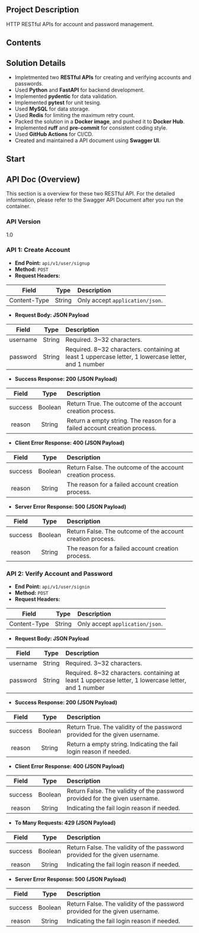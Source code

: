 ## Project Description
HTTP RESTful APIs for account and password management.

## Contents

## Solution Details
- Impletmented two **RESTful APIs** for creating and verifying accounts and passwords.
- Used **Python** and **FastAPI** for backend development.
- Implemented **pydentic** for data validation. 
- Implemented **pytest** for unit tesing.
- Used **MySQL** for data storage.
- Used **Redis** for limiting the maximum retry count.
- Packed the solution in a **Docker image**, and pushed it to **Docker Hub**.
- Implemented **ruff** and **pre-commit** for consistent coding style.
- Used **GitHub Actions** for CI/CD.
- Created and maintained a API document using **Swagger UI**.

## Start


## API Doc (Overview)
This section is a overview for these two RESTful API. For the detailed information, please refer to the Swagger API Document after you run the container.


### API Version
1.0

### API 1: Create Account
* **End Point:**  `api/v1/user/signup`
* **Method:** `POST`
* **Request Headers:** 

| Field | Type | Description |
| :---: | :---: | :--- |
| Content-Type | String | Only accept `application/json`. |

* **Request Body: JSON Payload**

| Field | Type | Description |
| :---: | :---: | :--- |
| username | String | Required. 3~32 characters. |
| password | String | Required. 8~32 characters.  containing at least 1 uppercase letter, 1 lowercase letter, and 1 number

* **Success Response: 200 (JSON Payload)**

| Field | Type | Description |
| :---: | :---: | :--- |
| success | Boolean | Return True. The outcome of the account creation process. |
| reason | String | Return a empty string. The reason for a failed account creation process. |

* **Client Error Response: 400 (JSON Payload)**

| Field | Type | Description |
| :---: | :---: | :--- |
| success | Boolean | Return False. The outcome of the account creation process. |
| reason | String | The reason for a failed account creation process. |

* **Server Error Response: 500 (JSON Payload)**

| Field | Type | Description |
| :---: | :---: | :--- |
| success | Boolean | Return False. The outcome of the account creation process. |
| reason | String | The reason for a failed account creation process. |


### API 2: Verify Account and Password
* **End Point:**  `api/v1/user/signin`
* **Method:** `POST`
* **Request Headers:** 

| Field | Type | Description |
| :---: | :---: | :--- |
| Content-Type | String | Only accept `application/json`. |

* **Request Body: JSON Payload**

| Field | Type | Description |
| :---: | :---: | :--- |
| username | String | Required. 3~32 characters. |
| password | String | Required. 8~32 characters.  containing at least 1 uppercase letter, 1 lowercase letter, and 1 number

* **Success Response: 200 (JSON Payload)**

| Field | Type | Description |
| :---: | :---: | :--- |
| success | Boolean | Return True. The validity of the password provided for the given username. |
| reason | String | Return a empty string. Indicating the fail login reason if needed. |

* **Client Error Response: 400 (JSON Payload)**

| Field | Type | Description |
| :---: | :---: | :--- |
| success | Boolean | Return False. The validity of the password provided for the given username. |
| reason | String | Indicating the fail login reason if needed. |

* **To Many Requests: 429 (JSON Payload)**

| Field | Type | Description |
| :---: | :---: | :--- |
| success | Boolean | Return False. The validity of the password provided for the given username. |
| reason | String | Indicating the fail login reason if needed. |

* **Server Error Response: 500 (JSON Payload)**

| Field | Type | Description |
| :---: | :---: | :--- |
| success | Boolean | Return False. The validity of the password provided for the given username. |
| reason | String | Indicating the fail login reason if needed. |
